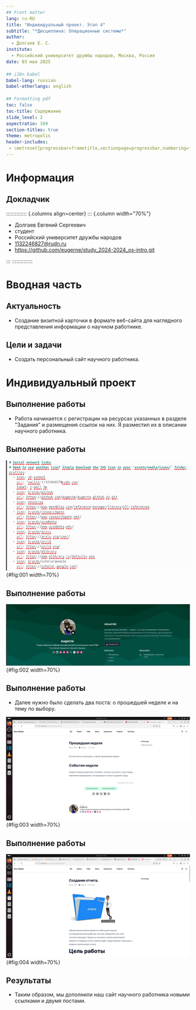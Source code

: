 ```yaml
---
## Front matter
lang: ru-RU
title: "Индивидуальный проект. Этап 4"
subtitle: "*Дисциплина: Операционные системы*"
author:
  - Долгаев Е. С.
institute:
  - Российский университет дружбы народов, Москва, Россия
date: 03 мая 2025

## i18n babel
babel-lang: russian
babel-otherlangs: english

## Formatting pdf
toc: false
toc-title: Содержание
slide_level: 2
aspectratio: 169
section-titles: true
theme: metropolis
header-includes:
 - \metroset{progressbar=frametitle,sectionpage=progressbar,numbering=fraction}
---
```


# Информация

## Докладчик

:::::::::::::: {.columns align=center}
::: {.column width="70%"}

  * Долгаев Евгений Сергеевич
  * студент
  * Российский университет дружбы народов
  * [1132246827@rudn.ru](mailto:1132246827@rudn.ru)
  * <https://github.com/eugerne/study_2024-2024_os-intro.git>

:::
::::::::::::::

# Вводная часть

## Актуальность

- Создание визитной карточки в формате веб-сайта для наглядного представления информации о научном работнике.

## Цели и задачи

- Создать персональный сайт научного работника.

# Индивидуальный проект

## Выполнение работы

- Работа начинается с регистрации на ресурсах указанных в разделе "Задания" и размещения ссылок на них. Я разместил их в описании научного работника.

## Выполнение работы

![Размещение ссылок](image/1.png){#fig:001 width=70%}

## Выполнение работы

![Размещенные ссылки](image/2.png){#fig:002 width=70%}

## Выполнение работы

- Далее нужно было сделать два поста: о прошедшей неделе и на тему по выбору.

![Пост о прошедшей неделе](image/3.png){#fig:003 width=70%}

## Выполнение работы

![Посто на тему создания отчета](image/4.png){#fig:004 width=70%}

## Результаты

- Таким образом, мы дополнили наш сайт научного работника новыми ссылками и двумя постами.

